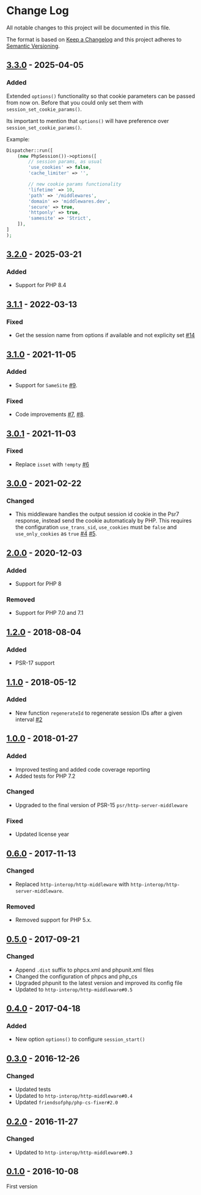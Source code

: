# Change Log

All notable changes to this project will be documented in this file.

The format is based on [Keep a Changelog](http://keepachangelog.com/)
and this project adheres to [Semantic Versioning](http://semver.org/).

## [3.3.0] - 2025-04-05
### Added

Extended `options()` functionality so that cookie parameters can be passed from now on. Before that you could only set them with `session_set_cookie_params()`.

Its important to mention that `options()` will have preference over `session_set_cookie_params()`.

Example:

```php
Dispatcher::run([
    (new PhpSession())->options([
        // session params, as usual
        'use_cookies' => false,
        'cache_limiter' => '',

        // new cookie params functionality
        'lifetime' => 10,
        'path' => '/middlewares',
        'domain' => 'middlewares.dev',
        'secure' => true,
        'httponly' => true,
        'samesite' => 'Strict',
    ]),
]
);
```

## [3.2.0] - 2025-03-21
### Added
- Support for PHP 8.4

## [3.1.1] - 2022-03-13
### Fixed
- Get the session name from options if available and not explicity set [#14]

## [3.1.0] - 2021-11-05
### Added
- Support for `SameSite` [#9].

### Fixed
- Code improvements [#7], [#8].

## [3.0.1] - 2021-11-03
### Fixed
- Replace `isset` with `!empty` [#6]

## [3.0.0] - 2021-02-22
### Changed
- This middleware handles the output session id cookie in the Psr7 response, instead send the cookie automaticaly by PHP. This requires the configuration `use_trans_sid`, `use_cookies` must be `false` and `use_only_cookies` as `true` [#4] [#5].

## [2.0.0] - 2020-12-03
### Added
- Support for PHP 8

### Removed
- Support for PHP 7.0 and 7.1

## [1.2.0] - 2018-08-04
### Added
- PSR-17 support

## [1.1.0] - 2018-05-12
### Added
- New function `regenerateId` to regenerate session IDs after a given interval [#2]

## [1.0.0] - 2018-01-27
### Added
- Improved testing and added code coverage reporting
- Added tests for PHP 7.2

### Changed
- Upgraded to the final version of PSR-15 `psr/http-server-middleware`

### Fixed
- Updated license year

## [0.6.0] - 2017-11-13
### Changed
- Replaced `http-interop/http-middleware` with  `http-interop/http-server-middleware`.

### Removed
- Removed support for PHP 5.x.

## [0.5.0] - 2017-09-21
### Changed
- Append `.dist` suffix to phpcs.xml and phpunit.xml files
- Changed the configuration of phpcs and php_cs
- Upgraded phpunit to the latest version and improved its config file
- Updated to `http-interop/http-middleware#0.5`

## [0.4.0] - 2017-04-18
### Added
- New option `options()` to configure `session_start()`

## [0.3.0] - 2016-12-26
### Changed
- Updated tests
- Updated to `http-interop/http-middleware#0.4`
- Updated `friendsofphp/php-cs-fixer#2.0`

## [0.2.0] - 2016-11-27
### Changed
- Updated to `http-interop/http-middleware#0.3`

## [0.1.0] - 2016-10-08
First version

[#2]: https://github.com/middlewares/php-session/issues/2
[#4]: https://github.com/middlewares/php-session/issues/4
[#5]: https://github.com/middlewares/php-session/issues/5
[#6]: https://github.com/middlewares/php-session/issues/6
[#7]: https://github.com/middlewares/php-session/issues/7
[#8]: https://github.com/middlewares/php-session/issues/8
[#9]: https://github.com/middlewares/php-session/issues/9
[#14]: https://github.com/middlewares/php-session/issues/14

[3.3.0]: https://github.com/middlewares/php-session/compare/v3.2.0...v3.3.0
[3.2.0]: https://github.com/middlewares/php-session/compare/v3.1.1...v3.2.0
[3.1.1]: https://github.com/middlewares/php-session/compare/v3.1.0...v3.1.1
[3.1.0]: https://github.com/middlewares/php-session/compare/v3.0.1...v3.1.0
[3.0.1]: https://github.com/middlewares/php-session/compare/v3.0.0...v3.0.1
[3.0.0]: https://github.com/middlewares/php-session/compare/v2.0.0...v3.0.0
[2.0.0]: https://github.com/middlewares/php-session/compare/v1.2.0...v2.0.0
[1.2.0]: https://github.com/middlewares/php-session/compare/v1.1.0...v1.2.0
[1.1.0]: https://github.com/middlewares/php-session/compare/v1.0.0...v1.1.0
[1.0.0]: https://github.com/middlewares/php-session/compare/v0.6.0...v1.0.0
[0.6.0]: https://github.com/middlewares/php-session/compare/v0.5.0...v0.6.0
[0.5.0]: https://github.com/middlewares/php-session/compare/v0.4.0...v0.5.0
[0.4.0]: https://github.com/middlewares/php-session/compare/v0.3.0...v0.4.0
[0.3.0]: https://github.com/middlewares/php-session/compare/v0.2.0...v0.3.0
[0.2.0]: https://github.com/middlewares/php-session/compare/v0.1.0...v0.2.0
[0.1.0]: https://github.com/middlewares/php-session/releases/tag/v0.1.0
